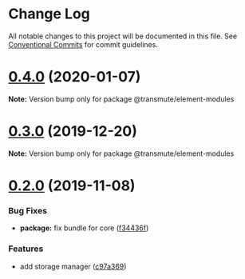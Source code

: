 # Change Log

All notable changes to this project will be documented in this file.
See [Conventional Commits](https://conventionalcommits.org) for commit guidelines.

# [0.4.0](https://github.com/decentralized-identity/element/compare/v0.3.0...v0.4.0) (2020-01-07)

**Note:** Version bump only for package @transmute/element-modules





# [0.3.0](https://github.com/decentralized-identity/element/compare/v0.2.0...v0.3.0) (2019-12-20)

**Note:** Version bump only for package @transmute/element-modules





# [0.2.0](https://github.com/decentralized-identity/element/compare/v0.0.2-2...v0.2.0) (2019-11-08)


### Bug Fixes

* **package:** fix bundle for core ([f34436f](https://github.com/decentralized-identity/element/commit/f34436f))


### Features

* add storage manager ([c97a369](https://github.com/decentralized-identity/element/commit/c97a369))
